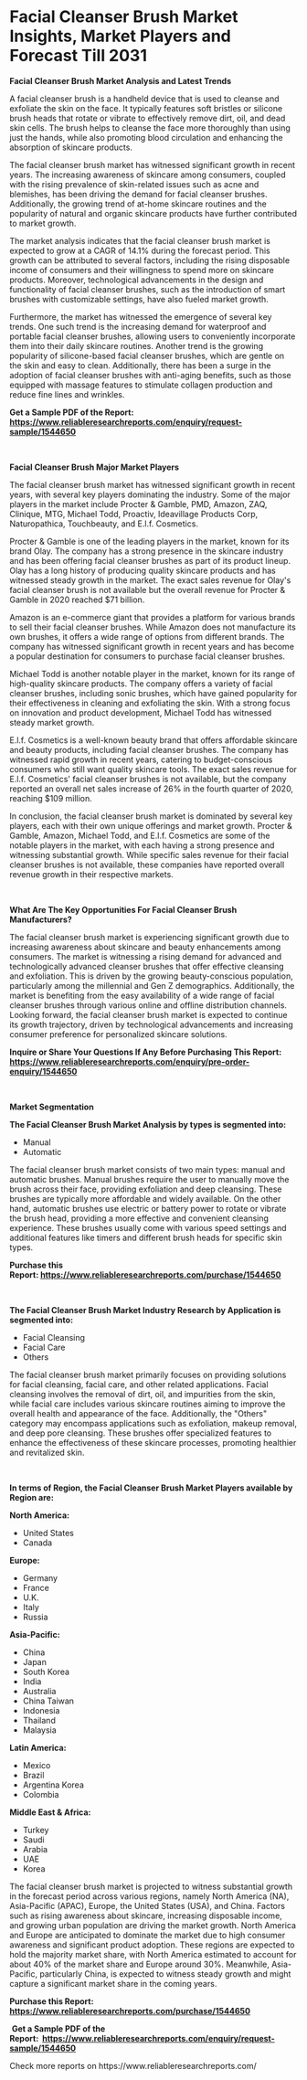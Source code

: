<p><h1>Facial Cleanser Brush Market Insights, Market Players and Forecast Till 2031</h1></p><p><strong>Facial Cleanser Brush Market Analysis and Latest Trends</strong></p>
<p><p>A facial cleanser brush is a handheld device that is used to cleanse and exfoliate the skin on the face. It typically features soft bristles or silicone brush heads that rotate or vibrate to effectively remove dirt, oil, and dead skin cells. The brush helps to cleanse the face more thoroughly than using just the hands, while also promoting blood circulation and enhancing the absorption of skincare products.</p><p>The facial cleanser brush market has witnessed significant growth in recent years. The increasing awareness of skincare among consumers, coupled with the rising prevalence of skin-related issues such as acne and blemishes, has been driving the demand for facial cleanser brushes. Additionally, the growing trend of at-home skincare routines and the popularity of natural and organic skincare products have further contributed to market growth.</p><p>The market analysis indicates that the facial cleanser brush market is expected to grow at a CAGR of 14.1% during the forecast period. This growth can be attributed to several factors, including the rising disposable income of consumers and their willingness to spend more on skincare products. Moreover, technological advancements in the design and functionality of facial cleanser brushes, such as the introduction of smart brushes with customizable settings, have also fueled market growth.</p><p>Furthermore, the market has witnessed the emergence of several key trends. One such trend is the increasing demand for waterproof and portable facial cleanser brushes, allowing users to conveniently incorporate them into their daily skincare routines. Another trend is the growing popularity of silicone-based facial cleanser brushes, which are gentle on the skin and easy to clean. Additionally, there has been a surge in the adoption of facial cleanser brushes with anti-aging benefits, such as those equipped with massage features to stimulate collagen production and reduce fine lines and wrinkles.</p></p>
<p><strong>Get a Sample PDF of the Report:&nbsp; <a href="https://www.reliableresearchreports.com/enquiry/request-sample/1544650">https://www.reliableresearchreports.com/enquiry/request-sample/1544650</a></strong></p>
<p>&nbsp;</p>
<p><strong>Facial Cleanser Brush Major Market Players</strong></p>
<p><p>The facial cleanser brush market has witnessed significant growth in recent years, with several key players dominating the industry. Some of the major players in the market include Procter & Gamble, PMD, Amazon, ZAQ, Clinique, MTG, Michael Todd, Proactiv, Ideavillage Products Corp, Naturopathica, Touchbeauty, and E.l.f. Cosmetics.</p><p>Procter & Gamble is one of the leading players in the market, known for its brand Olay. The company has a strong presence in the skincare industry and has been offering facial cleanser brushes as part of its product lineup. Olay has a long history of producing quality skincare products and has witnessed steady growth in the market. The exact sales revenue for Olay's facial cleanser brush is not available but the overall revenue for Procter & Gamble in 2020 reached $71 billion.</p><p>Amazon is an e-commerce giant that provides a platform for various brands to sell their facial cleanser brushes. While Amazon does not manufacture its own brushes, it offers a wide range of options from different brands. The company has witnessed significant growth in recent years and has become a popular destination for consumers to purchase facial cleanser brushes.</p><p>Michael Todd is another notable player in the market, known for its range of high-quality skincare products. The company offers a variety of facial cleanser brushes, including sonic brushes, which have gained popularity for their effectiveness in cleaning and exfoliating the skin. With a strong focus on innovation and product development, Michael Todd has witnessed steady market growth.</p><p>E.l.f. Cosmetics is a well-known beauty brand that offers affordable skincare and beauty products, including facial cleanser brushes. The company has witnessed rapid growth in recent years, catering to budget-conscious consumers who still want quality skincare tools. The exact sales revenue for E.l.f. Cosmetics' facial cleanser brushes is not available, but the company reported an overall net sales increase of 26% in the fourth quarter of 2020, reaching $109 million.</p><p>In conclusion, the facial cleanser brush market is dominated by several key players, each with their own unique offerings and market growth. Procter & Gamble, Amazon, Michael Todd, and E.l.f. Cosmetics are some of the notable players in the market, with each having a strong presence and witnessing substantial growth. While specific sales revenue for their facial cleanser brushes is not available, these companies have reported overall revenue growth in their respective markets.</p></p>
<p>&nbsp;</p>
<p><strong>What Are The Key Opportunities For Facial Cleanser Brush Manufacturers?</strong></p>
<p><p>The facial cleanser brush market is experiencing significant growth due to increasing awareness about skincare and beauty enhancements among consumers. The market is witnessing a rising demand for advanced and technologically advanced cleanser brushes that offer effective cleansing and exfoliation. This is driven by the growing beauty-conscious population, particularly among the millennial and Gen Z demographics. Additionally, the market is benefiting from the easy availability of a wide range of facial cleanser brushes through various online and offline distribution channels. Looking forward, the facial cleanser brush market is expected to continue its growth trajectory, driven by technological advancements and increasing consumer preference for personalized skincare solutions.</p></p>
<p><strong>Inquire or Share Your Questions If Any Before Purchasing This Report: <a href="https://www.reliableresearchreports.com/enquiry/pre-order-enquiry/1544650">https://www.reliableresearchreports.com/enquiry/pre-order-enquiry/1544650</a></strong></p>
<p>&nbsp;</p>
<p><strong>Market Segmentation</strong></p>
<p><strong>The Facial Cleanser Brush Market Analysis by types is segmented into:</strong></p>
<p><ul><li>Manual</li><li>Automatic</li></ul></p>
<p><p>The facial cleanser brush market consists of two main types: manual and automatic brushes. Manual brushes require the user to manually move the brush across their face, providing exfoliation and deep cleansing. These brushes are typically more affordable and widely available. On the other hand, automatic brushes use electric or battery power to rotate or vibrate the brush head, providing a more effective and convenient cleansing experience. These brushes usually come with various speed settings and additional features like timers and different brush heads for specific skin types.</p></p>
<p><strong>Purchase this Report:&nbsp;<a href="https://www.reliableresearchreports.com/purchase/1544650">https://www.reliableresearchreports.com/purchase/1544650</a></strong></p>
<p>&nbsp;</p>
<p><strong>The Facial Cleanser Brush Market Industry Research by Application is segmented into:</strong></p>
<p><ul><li>Facial Cleansing</li><li>Facial Care</li><li>Others</li></ul></p>
<p><p>The facial cleanser brush market primarily focuses on providing solutions for facial cleansing, facial care, and other related applications. Facial cleansing involves the removal of dirt, oil, and impurities from the skin, while facial care includes various skincare routines aiming to improve the overall health and appearance of the face. Additionally, the "Others" category may encompass applications such as exfoliation, makeup removal, and deep pore cleansing. These brushes offer specialized features to enhance the effectiveness of these skincare processes, promoting healthier and revitalized skin.</p></p>
<p>&nbsp;</p>
<p><strong>In terms of Region, the Facial Cleanser Brush Market Players available by Region are:</strong></p>
<p>
    <p> <strong> North America: </strong>
        <ul>
            <li>United States</li>
            <li>Canada</li>
        </ul>
        </p> 
    <p> <strong> Europe: </strong>
        <ul>
            <li>Germany</li>
            <li>France</li>
            <li>U.K.</li>
            <li>Italy</li>
            <li>Russia</li>
        </ul>
        </p> 
    <p> <strong> Asia-Pacific: </strong>
        <ul>
            <li>China</li>
            <li>Japan</li>
            <li>South Korea</li>
            <li>India</li>
            <li>Australia</li>
            <li>China Taiwan</li>
            <li>Indonesia</li>
            <li>Thailand</li>
            <li>Malaysia</li>
        </ul>
        </p> 
    <p> <strong> Latin America: </strong>
        <ul>
            <li>Mexico</li>
            <li>Brazil</li>
            <li>Argentina Korea</li>
            <li>Colombia</li>
        </ul>
        </p> 
    <p> <strong> Middle East & Africa: </strong>
        <ul>
            <li>Turkey</li>
            <li>Saudi</li>
            <li>Arabia</li>
            <li>UAE</li>
            <li>Korea</li>
        </ul>
    </p>
    </p>
<p><p>The facial cleanser brush market is projected to witness substantial growth in the forecast period across various regions, namely North America (NA), Asia-Pacific (APAC), Europe, the United States (USA), and China. Factors such as rising awareness about skincare, increasing disposable income, and growing urban population are driving the market growth. North America and Europe are anticipated to dominate the market due to high consumer awareness and significant product adoption. These regions are expected to hold the majority market share, with North America estimated to account for about 40% of the market share and Europe around 30%. Meanwhile, Asia-Pacific, particularly China, is expected to witness steady growth and might capture a significant market share in the coming years.</p></p>
<p><strong>Purchase this Report: <a href="https://www.reliableresearchreports.com/purchase/1544650">https://www.reliableresearchreports.com/purchase/1544650</a></strong></p>
<p>&nbsp;<strong>Get a Sample PDF of the Report:&nbsp;&nbsp;<a href="https://www.reliableresearchreports.com/enquiry/request-sample/1544650">https://www.reliableresearchreports.com/enquiry/request-sample/1544650</a></strong></p>
<p><strong></strong></p>
<p>Check more reports on https://www.reliableresearchreports.com/</p>